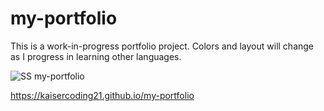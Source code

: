 
# my-portfolio
This is a work-in-progress portfolio project. Colors and layout will change as I progress in learning 
other languages.


![SS my-portfolio](https://user-images.githubusercontent.com/79459222/117596166-be959800-b110-11eb-8b20-b60f2e9a4445.png)


https://kaisercoding21.github.io/my-portfolio
